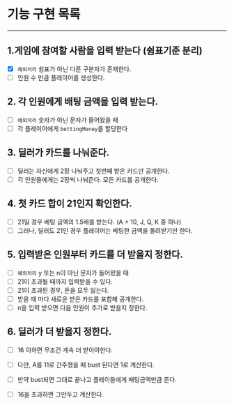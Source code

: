 # 기능 구현 목록

---


## 1.게임에 참여할 사람을 입력 받는다 (쉼표기준 분리) 
- [x] `예외처리` 쉼표가 아닌 다른 구분자가 존재한다.
- [ ] 인원 수 만큼 플레이어를 생성한다.

## 2. 각 인원에게 배팅 금액을 입력 받는다.
- [ ] `예외처리` 숫자가 아닌 문자가 들어왔을 때
- [ ] 각 플레이어에게 `bettingMoney`를 할당한다

## 3. 딜러가 카드를 나눠준다.
- [ ] 딜러는 자신에게 2장 나눠주고 첫번째 받은 카드만 공개한다.
- [ ] 각 인원들에게는 2장씩 나눠준다. 모든 카드를 공개한다.

## 4. 첫 카드 합이 21인지 확인한다.
- [ ] 21일 경우 베팅 금액의 1.5배를 받는다. (A + 10, J, Q, K 중 하나)
- [ ] 그러나, 딜러도 21인 경우 플레이어는 베팅한 금액을 돌려받기만 한다.

## 5. 입력받은 인원부터 카드를 더 받을지 정한다.
- [ ] `예외처리` y 또는 n이 아닌 문자가 들어왔을 때
- [ ] 21이 초과될 때까지 입력받을 수 있다.
- [ ] 21이 초과된 경우, 돈을 모두 잃는다.
- [ ] 받을 때 마다 새로운 받은 카드를 포함해 공개한다.
- [ ] n을 입력 받으면 다음 인원이 추가로 받을지 정한다.

## 6. 딜러가 더 받을지 정한다.
- [ ] 16 이하면 무조건 계속 더 받아야한다.
- [ ] 다만, A를 11로 간주했을 때 bust 된다면 1로 계산한다.
- [ ] 만약 bust되면 그대로 끝나고 플레이들에게 배팅금액만큼 준다.
- [ ] 16을 초과하면 그만두고 계산한다.

